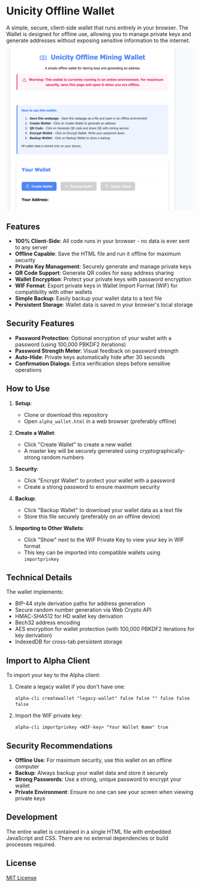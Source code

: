 # Unicity Offline Wallet

A simple, secure, client-side wallet that runs entirely in your browser. The  Wallet is designed for offline use, allowing you to manage private keys and generate addresses without exposing sensitive information to the internet.

![Alpha HTML Wallet](wallet-screenshot.png)

## Features

- **100% Client-Side**: All code runs in your browser - no data is ever sent to any server
- **Offline Capable**: Save the HTML file and run it offline for maximum security
- **Private Key Management**: Securely generate and manage private keys
- **QR Code Support**: Generate QR codes for easy address sharing
- **Wallet Encryption**: Protect your private keys with password encryption
- **WIF Format**: Export private keys in Wallet Import Format (WIF) for compatibility with other wallets
- **Simple Backup**: Easily backup your wallet data to a text file
- **Persistent Storage**: Wallet data is saved in your browser's local storage

## Security Features

- **Password Protection**: Optional encryption of your wallet with a password (using 100,000 PBKDF2 iterations)
- **Password Strength Meter**: Visual feedback on password strength
- **Auto-Hide**: Private keys automatically hide after 30 seconds
- **Confirmation Dialogs**: Extra verification steps before sensitive operations

## How to Use

1. **Setup**:
   - Clone or download this repository
   - Open `alpha_wallet.html` in a web browser (preferably offline)

2. **Create a Wallet**:
   - Click "Create Wallet" to create a new wallet
   - A master key will be securely generated using cryptographically-strong random numbers

3. **Security**:
   - Click "Encrypt Wallet" to protect your wallet with a password
   - Create a strong password to ensure maximum security

4. **Backup**:
   - Click "Backup Wallet" to download your wallet data as a text file
   - Store this file securely (preferably on an offline device)

5. **Importing to Other Wallets**:
   - Click "Show" next to the WIF Private Key to view your key in WIF format
   - This key can be imported into compatible wallets using `importprivkey`

## Technical Details

The wallet implements:
- BIP-44 style derivation paths for address generation
- Secure random number generation via Web Crypto API
- HMAC-SHA512 for HD wallet key derivation
- Bech32 address encoding
- AES encryption for wallet protection (with 100,000 PBKDF2 iterations for key derivation)
- IndexedDB for cross-tab persistent storage

## Import to Alpha Client

To import your key to the Alpha client:

1. Create a legacy wallet if you don't have one:
   ```
   alpha-cli createwallet "legacy-wallet" false false "" false false false 
   ```

2. Import the WIF private key:
   ```
   alpha-cli importprivkey <WIF-key> "Your Wallet Name" true
   ```  

## Security Recommendations

- **Offline Use**: For maximum security, use this wallet on an offline computer
- **Backup**: Always backup your wallet data and store it securely
- **Strong Passwords**: Use a strong, unique password to encrypt your wallet
- **Private Environment**: Ensure no one can see your screen when viewing private keys

## Development

The entire wallet is contained in a single HTML file with embedded JavaScript and CSS. There are no external dependencies or build processes required.

## License

[MIT License](LICENSE)